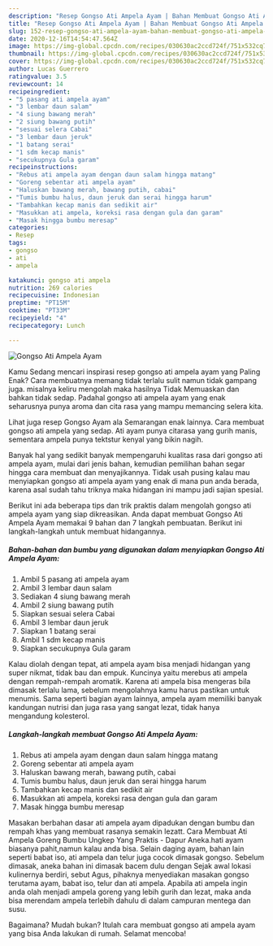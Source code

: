 ```yaml
---
description: "Resep Gongso Ati Ampela Ayam | Bahan Membuat Gongso Ati Ampela Ayam Yang Bisa Manjain Lidah"
title: "Resep Gongso Ati Ampela Ayam | Bahan Membuat Gongso Ati Ampela Ayam Yang Bisa Manjain Lidah"
slug: 152-resep-gongso-ati-ampela-ayam-bahan-membuat-gongso-ati-ampela-ayam-yang-bisa-manjain-lidah
date: 2020-12-16T14:54:47.564Z
image: https://img-global.cpcdn.com/recipes/030630ac2ccd724f/751x532cq70/gongso-ati-ampela-ayam-foto-resep-utama.jpg
thumbnail: https://img-global.cpcdn.com/recipes/030630ac2ccd724f/751x532cq70/gongso-ati-ampela-ayam-foto-resep-utama.jpg
cover: https://img-global.cpcdn.com/recipes/030630ac2ccd724f/751x532cq70/gongso-ati-ampela-ayam-foto-resep-utama.jpg
author: Lucas Guerrero
ratingvalue: 3.5
reviewcount: 14
recipeingredient:
- "5 pasang ati ampela ayam"
- "3 lembar daun salam"
- "4 siung bawang merah"
- "2 siung bawang putih"
- "sesuai selera Cabai"
- "3 lembar daun jeruk"
- "1 batang serai"
- "1 sdm kecap manis"
- "secukupnya Gula garam"
recipeinstructions:
- "Rebus ati ampela ayam dengan daun salam hingga matang"
- "Goreng sebentar ati ampela ayam"
- "Haluskan bawang merah, bawang putih, cabai"
- "Tumis bumbu halus, daun jeruk dan serai hingga harum"
- "Tambahkan kecap manis dan sedikit air"
- "Masukkan ati ampela, koreksi rasa dengan gula dan garam"
- "Masak hingga bumbu meresap"
categories:
- Resep
tags:
- gongso
- ati
- ampela

katakunci: gongso ati ampela 
nutrition: 269 calories
recipecuisine: Indonesian
preptime: "PT15M"
cooktime: "PT33M"
recipeyield: "4"
recipecategory: Lunch

---
```



![Gongso Ati Ampela Ayam](https://img-global.cpcdn.com/recipes/030630ac2ccd724f/751x532cq70/gongso-ati-ampela-ayam-foto-resep-utama.jpg)

Kamu Sedang mencari inspirasi resep gongso ati ampela ayam yang Paling Enak? Cara membuatnya memang tidak terlalu sulit namun tidak gampang juga. misalnya keliru mengolah maka hasilnya Tidak Memuaskan dan bahkan tidak sedap. Padahal gongso ati ampela ayam yang enak seharusnya punya aroma dan cita rasa yang mampu memancing selera kita.

Lihat juga resep Gongso Ayam ala Semarangan enak lainnya. Cara membuat gongso ati ampela yang sedap. Ati ayam punya citarasa yang gurih manis, sementara ampela punya tektstur kenyal yang bikin nagih.

Banyak hal yang sedikit banyak mempengaruhi kualitas rasa dari gongso ati ampela ayam, mulai dari jenis bahan, kemudian pemilihan bahan segar hingga cara membuat dan menyajikannya. Tidak usah pusing kalau mau menyiapkan gongso ati ampela ayam yang enak di mana pun anda berada, karena asal sudah tahu triknya maka hidangan ini mampu jadi sajian spesial.


Berikut ini ada beberapa tips dan trik praktis dalam mengolah gongso ati ampela ayam yang siap dikreasikan. Anda dapat membuat Gongso Ati Ampela Ayam memakai 9 bahan dan 7 langkah pembuatan. Berikut ini langkah-langkah untuk membuat hidangannya.

<!--inarticleads1-->

##### Bahan-bahan dan bumbu yang digunakan dalam menyiapkan Gongso Ati Ampela Ayam:

1. Ambil 5 pasang ati ampela ayam
1. Ambil 3 lembar daun salam
1. Sediakan 4 siung bawang merah
1. Ambil 2 siung bawang putih
1. Siapkan sesuai selera Cabai
1. Ambil 3 lembar daun jeruk
1. Siapkan 1 batang serai
1. Ambil 1 sdm kecap manis
1. Siapkan secukupnya Gula garam


Kalau diolah dengan tepat, ati ampela ayam bisa menjadi hidangan yang super nikmat, tidak bau dan empuk. Kuncinya yaitu merebus ati ampela dengan rempah-rempah aromatik. Karena ati ampela bisa mengeras bila dimasak terlalu lama, sebelum mengolahnya kamu harus pastikan untuk menumis. Sama seperti bagian ayam lainnya, ampela ayam memiliki banyak kandungan nutrisi dan juga rasa yang sangat lezat, tidak hanya mengandung kolesterol. 

<!--inarticleads2-->

##### Langkah-langkah membuat Gongso Ati Ampela Ayam:

1. Rebus ati ampela ayam dengan daun salam hingga matang
1. Goreng sebentar ati ampela ayam
1. Haluskan bawang merah, bawang putih, cabai
1. Tumis bumbu halus, daun jeruk dan serai hingga harum
1. Tambahkan kecap manis dan sedikit air
1. Masukkan ati ampela, koreksi rasa dengan gula dan garam
1. Masak hingga bumbu meresap


Masakan berbahan dasar ati ampela ayam dipadukan dengan bumbu dan rempah khas yang membuat rasanya semakin lezatt. Cara Membuat Ati Ampela Goreng Bumbu Ungkep Yang Praktis - Dapur Aneka.hati ayam biasanya pahit,namun kalau anda bisa. Selain daging ayam, bahan lain seperti babat iso, ati ampela dan telur juga cocok dimasak gongso. Sebelum dimasak, aneka bahan ini dimasak bacem dulu dengan Sejak awal lokasi kulinernya berdiri, sebut Agus, pihaknya menyediakan masakan gongso terutama ayam, babat iso, telur dan ati ampela. Apabila ati ampela ingin anda olah menjadi ampela goreng yang lebih gurih dan lezat, maka anda bisa merendam ampela terlebih dahulu di dalam campuran mentega dan susu. 

Bagaimana? Mudah bukan? Itulah cara membuat gongso ati ampela ayam yang bisa Anda lakukan di rumah. Selamat mencoba!
